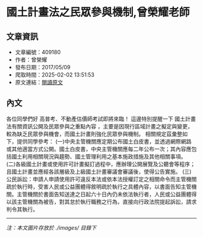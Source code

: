 # 國土計畫法之民眾參與機制,曾榮耀老師

## 文章資訊
- 文章編號：409180
- 作者：曾榮耀
- 發布日期：2017/05/09
- 爬取時間：2025-02-02 13:51:53
- 原文連結：[閱讀原文](https://real-estate.get.com.tw/Columns/detail.aspx?no=409180)

## 內文
各位同學們好
高普考、不動產估價師考試即將來臨！
這邊特別提醒一下
國土計畫法有關資訊公開及民眾參與之重點內容
，主要是因現行區域計畫之擬定與變更，較為缺乏民眾參與機會，而國土計畫則強化民眾參與機制。
相關規定茲彙整如下，提供同學參考：
(一)中央主管機關應定期公布國土白皮書，並透過網際網路或其他適當方式公開。國土白皮書，中央主管機關應每二年公布一次；其內容應包括國土利用相關現況與趨勢、國土管理利用之基本施政措施及其他相關事項。
(二)各級國土計畫或使用許可計畫擬訂過程中，應辦理公開展覽及公聽會等程序；且國土計畫並應經各該層級及上級國土計畫審議會審議後，使得公告實施。
(三)公民訴訟：申請人申請使用許可違反本法或依本法授權訂定之相關命令而主管機關疏於執行時，受害人民或公益團體得敘明疏於執行之具體內容，以書面告知主管機關。主管機關於書面告知送達之日起六十日內仍未依法執行者，人民或公益團體得以該主管機關為被告，對其怠於執行職務之行為，直接向行政法院提起訴訟，請求判令其執行。

---
*注：本文圖片存放於 ./images/ 目錄下*
